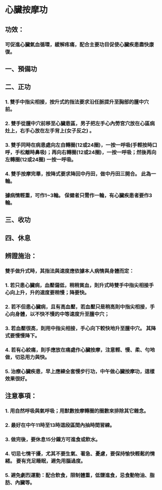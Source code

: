 # 心臟按摩功
## 功效： 
### 可促進心臟氣血循環，緩解疼痛，配合主要功目促使心臟疾患盡快康復。

## 一、預備功
## 二、正功
### 1. 雙手中指尖相接，按升式的指法要求沿任脈提升至胸部的膻中穴前。
### 2. 雙手從膻中穴前移至心臟患區，男子把左手心內勞宮穴放在心區病灶上，右手心放在左手背上(女子反之) 。
### 3. 雙手同時在病患處向左自轉圈(12或24圈)，一按一呼吸(手輕按時口呼，手松離時鼻吸)；再向右轉圈(12或24圈)，一按一呼吸；然後再向左轉圈(12或24圈) 一按一呼吸。
### 4. 雙手按摩完畢，按降式要求降回中丹田，做中丹田三開合。 此為一輪。
### 據病情輕重，可作1~3輪。 保健者只需作一輪，有心臟疾患者要作3輪。
## 三、收功
## 四、休息

## 辨證施治：
### 雙手做升式時，其指法與速度應依據本人病情與身體而定：
### 1. 若只患心臟病，血壓偏低，稍稍貧血，則升式時雙手中指尖相接手心向上升，升的速度要稍慢；降要快。 
### 2. 若不但患心臟病，且有高血壓，若血壓只是稍高則中指尖相接，手心向身體，以不快不慢的中等速度升至膻中穴；
### 3. 若血壓很高，則用中指尖相接，手心向下較快地升至膻中穴。 其降式要慢慢降下。
### 4. 若有心絞痛，則手應放在痛處作心臟按摩，注意輕、慢、柔、勻地做，切忌用力與快。
### 5. 治療心臟疾患，早上應練全套慢步行功，中午做心臟按摩功，這樣效果很好。

## 注意事項：
### 1. 用自然呼吸與氣呼吸；用默數按摩轉圈的圈數來排除其它雜念。
### 2. 最好在中午11時至13時這段區間內抽時間習練。 
### 3. 做完後，要休息15分鐘方可進食或飲水。
### 4. 切忌七情干擾，尤其不要生氣、著急、憂慮，要保持愉快輕鬆的情緒。 要有充足睡眠，避免用腦過度。
### 5. 避免劇烈運動：配合飲食，限制體重，低鹽進食，忌食動物油、脂肪、內臟等。

